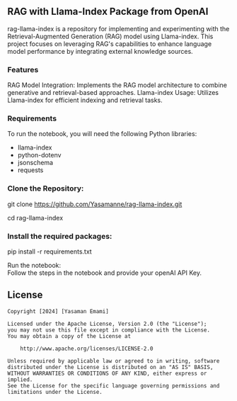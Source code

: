 ## RAG with Llama-Index Package from OpenAI

rag-llama-index is a repository for implementing and experimenting with the Retrieval-Augmented Generation (RAG) model using Llama-index. This project focuses on leveraging RAG's capabilities to enhance language model performance by integrating external knowledge sources.

### Features
RAG Model Integration: Implements the RAG model architecture to combine generative and retrieval-based approaches.
Llama-index Usage: Utilizes Llama-index for efficient indexing and retrieval tasks.

### Requirements

To run the notebook, you will need the following Python libraries:

- llama-index
- python-dotenv
- jsonschema
- requests

### Clone the Repository:

git clone https://github.com/Yasamanne/rag-llama-index.git

cd rag-llama-index


### Install the required packages:

pip install -r requirements.txt

Run the notebook:<br>
Follow the steps in the notebook and provide your openAI API Key.

## License

    Copyright [2024] [Yasaman Emami]

    Licensed under the Apache License, Version 2.0 (the "License");
    you may not use this file except in compliance with the License.
    You may obtain a copy of the License at

        http://www.apache.org/licenses/LICENSE-2.0

    Unless required by applicable law or agreed to in writing, software
    distributed under the License is distributed on an "AS IS" BASIS,
    WITHOUT WARRANTIES OR CONDITIONS OF ANY KIND, either express or implied.
    See the License for the specific language governing permissions and
    limitations under the License.
